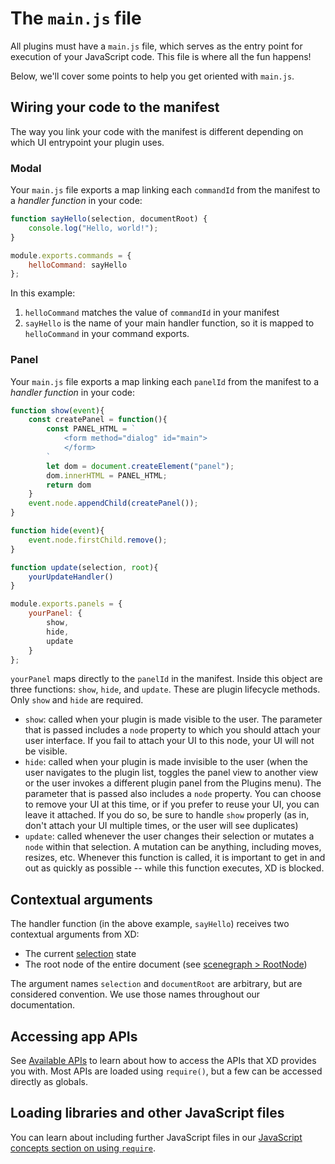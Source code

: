 # The `main.js` file

All plugins must have a `main.js` file, which serves as the entry point for execution of your JavaScript code. This file is where all the fun happens!

Below, we'll cover some points to help you get oriented with `main.js`.


## Wiring your code to the manifest
The way you link your code with the manifest is different depending on which UI entrypoint your plugin uses. 
### Modal
Your `main.js` file exports a map linking each `commandId` from the manifest to a _handler function_ in your code:

```js
function sayHello(selection, documentRoot) {
    console.log("Hello, world!");
}

module.exports.commands = {
    helloCommand: sayHello
};
```

In this example:

1. `helloCommand` matches the value of `commandId` in your manifest
1. `sayHello` is the name of your main handler function, so it is mapped to `helloCommand` in your command exports.

### Panel
Your `main.js` file exports a map linking each `panelId` from the manifest to a _handler function_ in your code:

```js
function show(event){
    const createPanel = function(){
        const PANEL_HTML = `
            <form method="dialog" id="main">
            </form>
        `
        let dom = document.createElement("panel");
        dom.innerHTML = PANEL_HTML;
        return dom
    }
    event.node.appendChild(createPanel());
}

function hide(event){
    event.node.firstChild.remove();
}

function update(selection, root){
    yourUpdateHandler()
}

module.exports.panels = {
    yourPanel: {
        show,
        hide,
        update
    }
};
```

`yourPanel` maps directly to the `panelId` in the manifest. Inside this object are three functions: `show`, `hide`, and `update`. These are plugin lifecycle methods. Only `show` and `hide` are required.

- `show`: called when your plugin is made visible to the user. The parameter that is passed includes a `node` property to which you should attach your user interface. If you fail to attach your UI to this node, your UI will not be visible.
- `hide`: called when your plugin is made invisible to the user (when the user navigates to the plugin list, toggles the panel view to another view or the user invokes a different plugin panel from the Plugins menu). The parameter that is passed also includes a `node` property. You can choose to remove your UI at this time, or if you prefer to reuse your UI, you can leave it attached. If you do so, be sure to handle `show` properly (as in, don't attach your UI multiple times, or the user will see duplicates)
- `update`: called whenever the user changes their selection or mutates a `node` within that selection. A mutation can be anything, including moves, resizes, etc. Whenever this function is called, it is important to get in and out as quickly as possible -- while this function executes, XD is blocked.

## Contextual arguments

The handler function (in the above example, `sayHello`) receives two contextual arguments from XD:

* The current [selection](../selection.md) state
* The root node of the entire document (see [scenegraph > RootNode](../scenegraph.md#rootnode))

The argument names `selection` and `documentRoot` are arbitrary, but are considered convention. We use those names throughout our documentation.


## Accessing app APIs

See [Available APIs](../core/apis.md) to learn about how to access the APIs that XD provides you with. Most APIs are loaded using `require()`, but a few can be accessed directly as globals.


## Loading libraries and other JavaScript files

You can learn about including further JavaScript files in our [JavaScript concepts section on using `require`](/reference/javascript/javascript-support.html#can-i-use-require).
